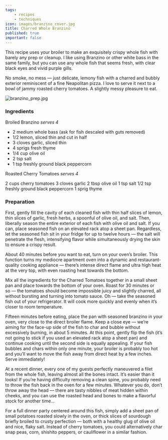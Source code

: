 ```yaml
---
tags:
    - recipes
    - techniques
icon: images/branzino_cover.jpg
title: Charred Whole Branzino
published: true
important: false
---
```


This recipe uses your broiler to make an exquisitely crispy whole fish with barely any prep or cleanup. I like using Branzino or other white bass in the same family, but you can use any whole fish that seems fresh, with clear black eyes and vivid purple gills.

No smoke, no mess — just delicate, lemony fish with a charred and bubbly exterior reminiscent of a fine Neapolitan pizza. I love to serve it next to a bowl of jammy roasted cherry tomatoes. A slightly messy pleasure to eat.

![branzino_prep.jpg]({{site.baseurl}}/images/branzino_prep.jpg)

### Ingredients

Broiled Branzino _serves 4_

-   2 medium whole bass (ask for fish descaled with guts removed)
-   1/2 lemon, sliced thin and cut in half
-   3 cloves garlic, sliced thin
-   4 sprigs fresh thyme
-   1/4 cup olive oil
-   2 tsp salt
-   1 tsp freshly ground black peppercorn

Roasted Cherry Tomatoes _serves 4_

2 cups cherry tomatoes
3 cloves garlic
2 tbsp olive oil
1 tsp salt
1/2 tsp freshly ground black peppercorn
1 sprig thyme

### Preparation

First, gently fill the cavity of each cleaned fish with thin half slices of lemon, thin slices of garlic, fresh herbs, a spoonful of olive oil, and salt. Then, liberally season the entire exterior of each fish with olive oil and salt. If you can, place seasoned fish on an elevated rack atop a sheet pan. Regardless, let the seasoned fish sit in your fridge for up to twelve hours — the salt will penetrate the flesh, intensifying flavor while simultaneously drying the skin to ensure a crispy result.

About 40 minutes before you want to eat, turn on your oven’s broiler. This function turns my mediocre apartment oven into a dynamic and restaurant-quality cooking appliance — there’s intense direct flame and ultra high heat at the very top, with even roasting heat towards the bottom.

Mix all the ingredients for the Charred Tomatoes together in a small sheet pan and place towards the bottom of your oven. Roast for 30 minutes or so — the tomatoes should become impossible juicy and slightly charred, all without bursting and turning into tomato sauce. Oh — take the seasoned fish out of your refrigerator. It will cook more quickly and evenly when it’s closer to room temperature.

Fifteen minutes before eating, place the pan with seasoned branzino in your oven, very close to the direct broiler flame. Keep a close eye — we’re aiming for the face-up side of the fish to char and bubble without excessively burning, in about 5 minutes. At this point, gently flip the fish (it’s not going to stick if you used an elevated rack atop a sheet pan) and continue cooking until the second side is equally appealing. If your fish bubbles and chars within only one minute, your broiler is probably too hot and you’ll want to move the fish away from direct heat by a few inches. Serve immediately!

At a recent dinner, every one of my guests perfectly maneuvered a filet from the whole fish, leaving almost all the bones intact. It’s easier than it looks! If you’re having difficulty removing a clean spine, you probably need to throw the fish back in the oven for a few minutes. Whatever you do, don’t throw away the head — there are tasty nibbles of meat hidden within cheeks, and you can use the roasted head and bones to make a flavorful stock for another time…

For a full dinner party centered around this fish, simply add a sheet pan of small potatoes roasted slowly in the oven, or thick slices of sourdough briefly broiled to crusty perfection — both with a healthy glug of olive oil and nice, flaky salt. Instead of cherry tomatoes, you could alternatively char snap peas, corn, shishito peppers, or cauliflower in a similar fashion.
